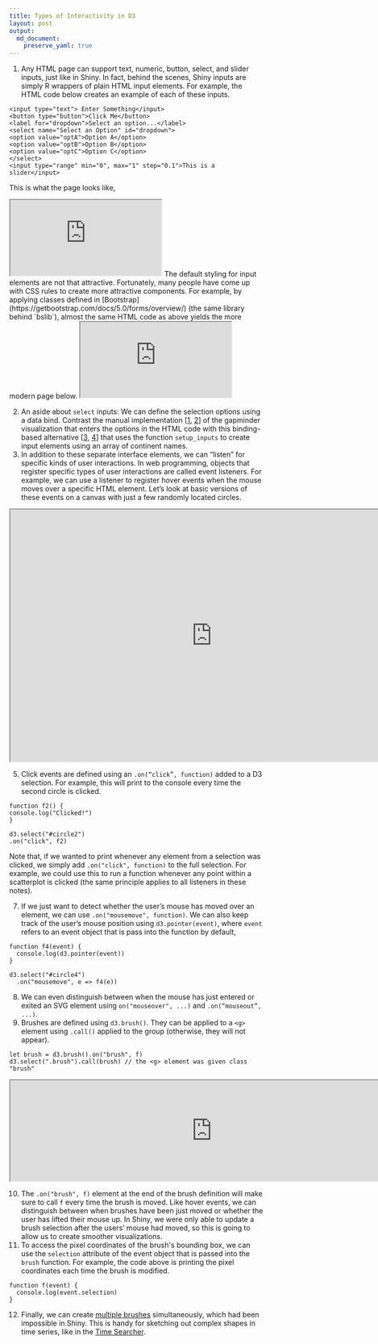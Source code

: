 ```yaml
---
title: Types of Interactivity in D3
layout: post
output:
  md_document:
    preserve_yaml: true
---
```


1. Any HTML page can support text, numeric, button, select, and slider inputs,
just like in Shiny. In fact, behind the scenes, Shiny inputs are simply R
wrappers of plain HTML input elements. For example, the HTML code below creates
an example of each of these inputs.
  ```
<input type="text"> Enter Something</input>
<button type="button">Click Me</button>
<label for="dropdown">Select an option...</label>
<select name="Select an Option" id="dropdown">
  <option value="optA">Option A</option>
  <option value="optB">Option B</option>
  <option value="optC">Option C</option>
</select>
<input type="range" min="0", max="1" step="0.1">This is a slider</input>
  ```
  This is what the page looks like,
  <iframe src="https://krisrs1128.github.io/stat679_code/examples/week6/week6-1/inputs.html"></iframe>
  The default styling for input elements are not that attractive. Fortunately,
  many people have come up with CSS rules to create more attractive components.
  For example, by applying classes defined in [Bootstrap](https://getbootstrap.com/docs/5.0/forms/overview/) (the same library behind `bslib`), almost the same HTML code as above yields the more modern page
  below.

  <iframe src="https://krisrs1128.github.io/stat679_code/examples/week6/week6-1/inputs-bs.html"></iframe>

2. An aside about `select` inputs: We can define the selection options using a
data bind. Contrast the manual implementation
[[1](https://github.com/krisrs1128/stat679_code/blob/main/examples/week6/week6-1/manual-select.html),
[2](https://github.com/krisrs1128/stat679_code/blob/main/examples/week6/week6-1/manual-select.js)]
of the gapminder visualization that enters the options in the HTML code with
this binding-based alternative
[[3](https://github.com/krisrs1128/stat679_code/blob/main/examples/week6/week6-1/d3-select.html),
[4](https://github.com/krisrs1128/stat679_code/blob/main/examples/week6/week6-1/d3-select.js)]
that uses the function `setup_inputs` to create input elements using an array
of continent names.
3. In addition to these separate interface elements, we can “listen” for
specific kinds of user interactions. In web programming, objects that register
specific types of user interactions are called event listeners. For example, we
can use a listener to register hover events when the mouse moves over a specific
HTML element. Let’s look at basic versions of these events on a canvas with just
a few randomly located circles.
<iframe src="https://krisrs1128.github.io/stat679_code/examples/week6/week6-1/svg-inputs.html" width=800 height=500></iframe>

5. Click events are defined using an `.on(“click”, function)` added to a D3
selection. For example, this will print to the console every time the second
circle is clicked.

  ```
function f2() {
  console.log("Clicked!")
}

d3.select("#circle2")
  .on("click", f2)
  ```
  Note that, if we wanted to print whenever any element from a selection was
  clicked, we simply add `.on("click", function)` to the full selection. For
  example, we could use this to run a function whenever any point within a
  scatterplot is clicked (the same principle applies to all listeners in these
  notes).

7. If we just want to detect whether the user’s mouse has moved over an element,
we can use `.on("mousemove", function)`. We can also keep track of the user’s
mouse position using `d3.pointer(event)`, where `event` refers to an event
object that is pass into the function by default,

  ```
  function f4(event) {
    console.log(d3.pointer(event))
  }

  d3.select("#circle4")
    .on("mousemove", e => f4(e))
  ```

8. We can even distinguish between when the mouse has just entered or exited an
SVG element using `on("mouseover", ...)` and `.on(“mouseout”, ...)`.
9. Brushes are defined using `d3.brush()`. They can be applied to a `<g>`
element using `.call()` applied to the group (otherwise, they will not appear).
  ```
  let brush = d3.brush().on("brush", f)
  d3.select(".brush").call(brush) // the <g> element was given class "brush"
  ```

  <iframe src="https://krisrs1128.github.io/stat679_code/examples/week6/week6-1/brush.html" width=800 height=200></iframe>

10. The `.on("brush", f)` element at the end of the brush definition will make
sure to call `f` every time the brush is moved. Like hover events, we can
distinguish between when brushes have been just moved or whether the user has
lifted their mouse up. In Shiny, we were only able to update a brush selection
after the users’ mouse had moved, so this is going to allow us to create
smoother visualizations.
11. To access the pixel coordinates of the brush's bounding box, we can use the
`selection` attribute of the event object that is passed into the `brush`
function. For example, the code above is printing the pixel coordinates each
time the brush is modified.

  ```
  function f(event) {
    console.log(event.selection)
  }
  ```

12. Finally, we can create [multiple
brushes](http://bl.ocks.org/ludwigschubert/0236fa8594c4b02711b2606a8f95f605)
simultaneously, which had been impossible in Shiny. This is handy for sketching
out complex shapes in time series, like in the [Time Searcher](https://hci.stanford.edu/courses/cs448b/papers/Hocheiser_TimeSearcher_2002-06.pdf).
